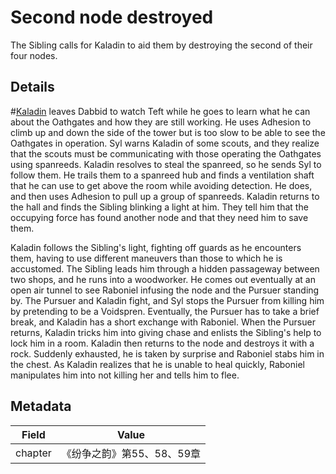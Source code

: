 # Second node destroyed
The Sibling calls for Kaladin to aid them by destroying the second of their four nodes.

## Details
#[Kaladin](characters/kaladin) leaves Dabbid to watch Teft while he goes to learn what he can about the Oathgates and how they are still working. He uses Adhesion to climb up and down the side of the tower but is too slow to be able to see the Oathgates in operation. Syl warns Kaladin of some scouts, and they realize that the scouts must be communicating with those operating the Oathgates using spanreeds. Kaladin resolves to steal the spanreed, so he sends Syl to follow them. He trails them to a spanreed hub and finds a ventilation shaft that he can use to get above the room while avoiding detection. He does, and then uses Adhesion to pull up a group of spanreeds. Kaladin returns to the hall and finds the Sibling blinking a light at him. They tell him that the occupying force has found another node and that they need him to save them.

Kaladin follows the Sibling's light, fighting off guards as he encounters them, having to use different maneuvers than those to which he is accustomed. The Sibling leads him through a hidden passageway between two shops, and he runs into a woodworker. He comes out eventually at an open air tunnel to see Raboniel infusing the node and the Pursuer standing by. The Pursuer and Kaladin fight, and Syl stops the Pursuer from killing him by pretending to be a Voidspren. Eventually, the Pursuer has to take a brief break, and Kaladin has a short exchange with Raboniel. When the Pursuer returns, Kaladin tricks him into giving chase and enlists the Sibling's help to lock him in a room. Kaladin then returns to the node and destroys it with a rock. Suddenly exhausted, he is taken by surprise and Raboniel stabs him in the chest. As Kaladin realizes that he is unable to heal quickly, Raboniel manipulates him into not killing her and tells him to flee. 

## Metadata
| Field | Value |
| ----- | ----- |
| chapter | 《纷争之韵》第55、58、59章 |
